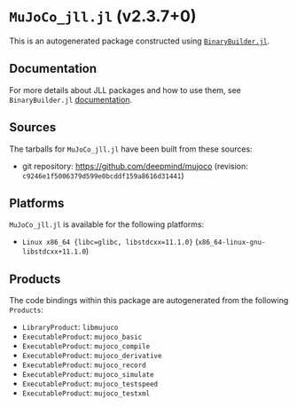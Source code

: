 # `MuJoCo_jll.jl` (v2.3.7+0)

This is an autogenerated package constructed using [`BinaryBuilder.jl`](https://github.com/JuliaPackaging/BinaryBuilder.jl).

## Documentation

For more details about JLL packages and how to use them, see `BinaryBuilder.jl` [documentation](https://docs.binarybuilder.org/stable/jll/).

## Sources

The tarballs for `MuJoCo_jll.jl` have been built from these sources:

* git repository: https://github.com/deepmind/mujoco (revision: `c9246e1f5006379d599e0bcddf159a8616d31441`)

## Platforms

`MuJoCo_jll.jl` is available for the following platforms:

* `Linux x86_64 {libc=glibc, libstdcxx=11.1.0}` (`x86_64-linux-gnu-libstdcxx+11.1.0`)

## Products

The code bindings within this package are autogenerated from the following `Products`:

* `LibraryProduct`: `libmujuco`
* `ExecutableProduct`: `mujoco_basic`
* `ExecutableProduct`: `mujoco_compile`
* `ExecutableProduct`: `mujoco_derivative`
* `ExecutableProduct`: `mujoco_record`
* `ExecutableProduct`: `mujoco_simulate`
* `ExecutableProduct`: `mujoco_testspeed`
* `ExecutableProduct`: `mujoco_testxml`
